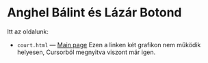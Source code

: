 # Anghel Bálint és Lázár Botond

Itt az oldalunk:
- `court.html` — [Main page](https://balintanghel.github.io/court)
Ezen a linken két grafikon nem működik helyesen, Cursorból megnyitva viszont már igen.
